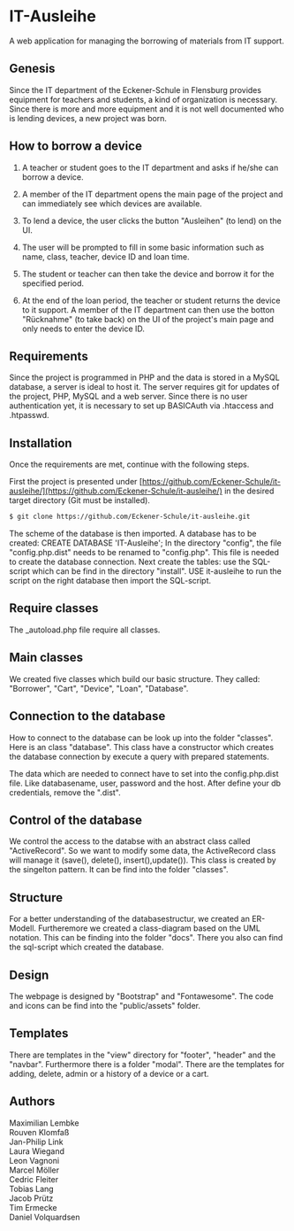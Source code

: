 # IT-Ausleihe
A web application for managing the borrowing of materials from IT support.

## Genesis
Since the IT department of the Eckener-Schule in Flensburg provides equipment for teachers and students, a kind of organization is necessary. 
Since there is more and more equipment and it is not well documented who is lending devices, a new project was born.

## How to borrow a device
1. A teacher or student goes to the IT department and asks if he/she can borrow a device.

2. A member of the IT department opens the main page of the project and can immediately see which devices are available.

3. To lend a device, the user clicks the button "Ausleihen" (to lend) on the UI.

4. The user will be prompted to fill in some basic information such as name, class, teacher, device ID and loan time.

5. The student or teacher can then take the device and borrow it for the specified period.

6. At the end of the loan period, the teacher or student returns the device to it support. A member of the IT department can then use the botton "Rücknahme" (to take back) on the UI of the project's main page and only needs to enter the device ID.

## Requirements
Since the project is programmed in PHP and the data is stored in a MySQL database, a server is ideal to host it.
The server requires git for updates of the project, PHP, MySQL and a web server.
Since there is no user authentication yet, it is necessary to set up BASICAuth via .htaccess and .htpasswd.

## Installation
Once the requirements are met, continue with the following steps.

First the project is presented under [https://github.com/Eckener-Schule/it-ausleihe/](https://github.com/Eckener-Schule/it-ausleihe/) in the desired target directory (Git must be installed).
```Bash
$ git clone https://github.com/Eckener-Schule/it-ausleihe.git
```
The scheme of the database is then imported. 
A database has to be created: CREATE DATABASE 'IT-Ausleihe';
In the directory "config", the file "config.php.dist" needs to be renamed to "config.php".
This file is needed to create the database connection.
Next create the tables: use the SQL-script which can be find in the directory "install".
USE it-ausleihe to run the script on the right database then import the SQL-script.

## Require classes
The _autoload.php file require all classes.

## Main classes
We created five classes which build our basic structure.
They called: "Borrower", "Cart", "Device", "Loan", "Database".

## Connection to the database
How to connect to the database can be look up into the folder "classes".
Here is an class "database".
This class have a constructor which creates the database connection by execute a query with prepared statements.

The data which are needed to connect have to set into the config.php.dist file.
Like databasename, user, password and the host. After define your db credentials, remove the ".dist".

## Control of the database
We control the access to the databse with an abstract class called "ActiveRecord".
So we want to modify some data, the ActiveRecord class will manage it (save(), delete(), insert(),update()).
This class is created by the singelton pattern. 
It can be find into the folder "classes".

## Structure
For a better understanding of the databasestructur, we created an ER-Modell.
Furtheremore we created a class-diagram based on the UML notation.
This can be finding into the folder "docs". 
There you also can find the sql-script which created the database.

## Design
The webpage is designed by "Bootstrap" and "Fontawesome". The code and icons can be find into the "public/assets" folder.

## Templates
There are templates in the "view" directory for "footer", "header" and the "navbar".
Furthermore there is a folder "modal". There are the templates for adding, delete, admin or a history of a device or a cart.

## Authors
Maximilian Lembke  
Rouven Klomfaß  
Jan-Philip Link  
Laura Wiegand  
Leon Vagnoni  
Marcel Möller  
Cedric Fleiter  
Tobias Lang  
Jacob Prütz  
Tim Ermecke  
Daniel Volquardsen  
